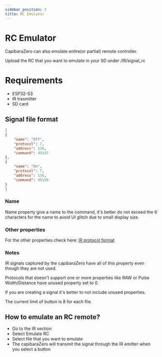 ```yaml
---
sidebar_position: 3
title: RC Emulator
---
```


# RC Emulator

CapibaraZero can also emulate entire(or partial) remote controller.

Upload the RC that you want to emulate in your SD under /IR/signal_rc

# Requirements

- ESP32-S3
- IR trasmitter
- SD card

## Signal file format

```json
[
{
    "name": "Off",
    "protocol": 7,
    "address": 136,
    "command": 49157
},
{
    "name": "On",
    "protocol": 7,
    "address": 136,
    "command": 49158
}
]
```

### Name

Name property give a name to the command, it's better do not exceed the 6 characters for the name to avoid UI glitch due to small display size.

### Other properties

For the other properties check here: [IR protocol format](/esp32_s3/ir/emulate_signal.md#signal-file-format)

### Notes

IR signals captured by the capibaraZero have all of this property even though they are not used. 

Protocols that doesn't support one or more properties like RAW or Pulse Width/Distance have unused property set to 0.

If you are creating a signal it's better to not include unused properties.

The current limit of button is 8 for each file.

## How to emulate an RC remote?

- Go to the IR section
- Select Emulate RC
- Select file that you want to emulate
- The capibaraZero will transmit the signal through the IR emitter when you select a button